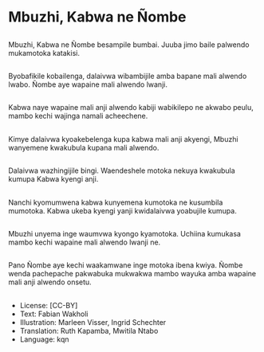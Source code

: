 # Mbuzhi, Kabwa ne Ñombe

##
Mbuzhi, Kabwa ne Ñombe besampile bumbai. Juuba jimo baile palwendo mukamotoka katakisi.

##
Byobafikile kobailenga, dalaivwa wibambijile amba bapane mali alwendo lwabo. Ñombe aye wapaine mali alwendo lwanji.

##
Kabwa naye wapaine mali anji alwendo kabiji wabikilepo ne akwabo peulu, mambo kechi wajinga namali acheechene.

##
Kimye dalaivwa kyoakebelenga kupa kabwa mali anji akyengi, Mbuzhi wanyemene kwakubula kupana mali alwendo.

##
Dalaivwa wazhingijile bingi. Waendeshele motoka nekuya kwakubula kumupa Kabwa kyengi anji.

##
Nanchi kyomumwena kabwa kunyemena kumotoka ne kusumbila mumotoka. Kabwa ukeba kyengi yanji kwidalaivwa yoabujile kumupa.

##
Mbuzhi unyema inge waumvwa kyongo kyamotoka. Uchiina kumukasa mambo kechi wapaine mali alwendo lwanji ne.

##
Pano Ñombe aye kechi waakamwane inge motoka ibena kwiya. Ñombe wenda pachepache pakwabuka mukwakwa mambo wayuka amba wapaine mali anji alwendo onsetu.

##
* License: [CC-BY]
* Text: Fabian Wakholi
* Illustration: Marleen Visser, Ingrid Schechter
* Translation: Ruth Kapamba, Mwitila Ntabo
* Language: kqn
